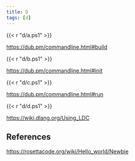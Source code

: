 ```yaml
---
title: D
tags: [d]
---
```


{{< r "d/a.ps1" >}}

<https://dub.pm/commandline.html#build>

{{< r "d/b.ps1" >}}

<https://dub.pm/commandline.html#init>

{{< r "d/c.ps1" >}}

<https://dub.pm/commandline.html#run>

{{< r "d/d.ps1" >}}

<https://wiki.dlang.org/Using_LDC>

## References

<https://rosettacode.org/wiki/Hello_world/Newbie>
